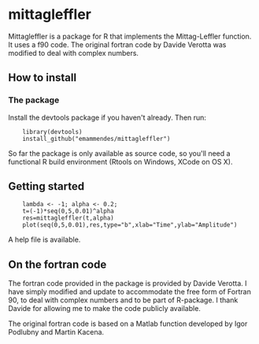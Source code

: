 # mittagleffler
Mittagleffler is a package for R that implements the Mittag-Leffler function. It uses a f90 code. The original fortran code by Davide Verotta was modified to deal with complex numbers.

## How to install

### The package

Install the devtools package if you haven't already. Then run:

        library(devtools)
        install_github("emammendes/mittagleffler")

So far the package is only available as source code, so you'll need a functional R build environment (Rtools on Windows, XCode on OS X). 

## Getting started 

        lambda <- -1; alpha <- 0.2; 
        t=(-1)*seq(0,5,0.01)^alpha
        res=mittagleffler(t,alpha)
        plot(seq(0,5,0.01),res,type="b",xlab="Time",ylab="Amplitude")

A help file is available.

## On the fortran code

The fortran code provided in the package is provided by Davide Verotta.  I have simply modified and update to accommodate the free form of Fortran 90, to deal with complex numbers and to be part of R-package.   I thank Davide for allowing me to make the code publicly available.

The original fortran code is based on a Matlab function developed by Igor Podlubny and Martin Kacena.
